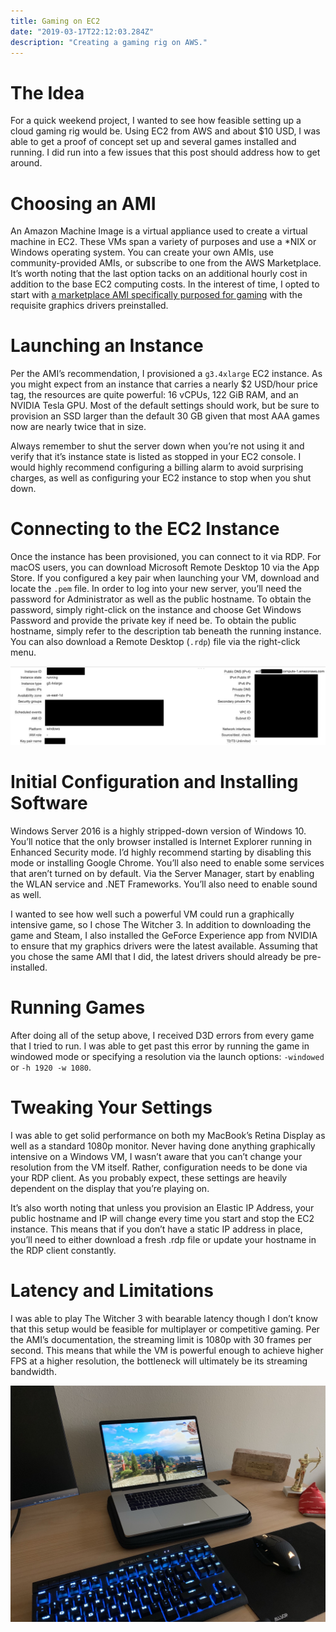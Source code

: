 ```yaml
---
title: Gaming on EC2
date: "2019-03-17T22:12:03.284Z"
description: "Creating a gaming rig on AWS."
---
```


# The Idea

For a quick weekend project, I wanted to see how feasible setting up a cloud gaming rig would be. Using EC2 from AWS and about \$10 USD, I was able to get a proof of concept set up and several games installed and running. I did run into a few issues that this post should address how to get around.

# Choosing an AMI

An Amazon Machine Image is a virtual appliance used to create a virtual machine in EC2. These VMs span a variety of purposes and use a \*NIX or Windows operating system. You can create your own AMIs, use community-provided AMIs, or subscribe to one from the AWS Marketplace. It’s worth noting that the last option tacks on an additional hourly cost in addition to the base EC2 computing costs. In the interest of time, I opted to start with [a marketplace AMI specifically purposed for gaming](https://aws.amazon.com/marketplace/pp/Amazon-Web-Services-Microsoft-Windows-Server-2016-/B07612M5P7) with the requisite graphics drivers preinstalled.

# Launching an Instance

Per the AMI’s recommendation, I provisioned a `g3.4xlarge` EC2 instance. As you might expect from an instance that carries a nearly \$2 USD/hour price tag, the resources are quite powerful: 16 vCPUs, 122 GiB RAM, and an NVIDIA Tesla GPU. Most of the default settings should work, but be sure to provision an SSD larger than the default 30 GB given that most AAA games now are nearly twice that in size.

Always remember to shut the server down when you’re not using it and verify that it’s instance state is listed as stopped in your EC2 console. I would highly recommend configuring a billing alarm to avoid surprising charges, as well as configuring your EC2 instance to stop when you shut down.

# Connecting to the EC2 Instance

Once the instance has been provisioned, you can connect to it via RDP. For macOS users, you can download Microsoft Remote Desktop 10 via the App Store. If you configured a key pair when launching your VM, download and locate the `.pem` file. In order to log into your new server, you’ll need the password for Administrator as well as the public hostname. To obtain the password, simply right-click on the instance and choose Get Windows Password and provide the private key if need be. To obtain the public hostname, simply refer to the description tab beneath the running instance. You can also download a Remote Desktop (`.rdp`) file via the right-click menu.

![EC2 instance](./ec2-gaming-instance.png)

# Initial Configuration and Installing Software

Windows Server 2016 is a highly stripped-down version of Windows 10. You’ll notice that the only browser installed is Internet Explorer running in Enhanced Security mode. I’d highly recommend starting by disabling this mode or installing Google Chrome. You’ll also need to enable some services that aren’t turned on by default. Via the Server Manager, start by enabling the WLAN service and .NET Frameworks. You’ll also need to enable sound as well.

I wanted to see how well such a powerful VM could run a graphically intensive game, so I chose The Witcher 3. In addition to downloading the game and Steam, I also installed the GeForce Experience app from NVIDIA to ensure that my graphics drivers were the latest available. Assuming that you chose the same AMI that I did, the latest drivers should already be pre-installed.

# Running Games

After doing all of the setup above, I received D3D errors from every game that I tried to run. I was able to get past this error by running the game in windowed mode or specifying a resolution via the launch options: `-windowed` or `-h 1920 -w 1080`.

# Tweaking Your Settings

I was able to get solid performance on both my MacBook’s Retina Display as well as a standard 1080p monitor. Never having done anything graphically intensive on a Windows VM, I wasn’t aware that you can’t change your resolution from the VM itself. Rather, configuration needs to be done via your RDP client. As you probably expect, these settings are heavily dependent on the display that you’re playing on.

It’s also worth noting that unless you provision an Elastic IP Address, your public hostname and IP will change every time you start and stop the EC2 instance. This means that if you don’t have a static IP address in place, you’ll need to either download a fresh .rdp file or update your hostname in the RDP client constantly.

# Latency and Limitations

I was able to play The Witcher 3 with bearable latency though I don’t know that this setup would be feasible for multiplayer or competitive gaming. Per the AMI’s documentation, the streaming limit is 1080p with 30 frames per second. This means that while the VM is powerful enough to achieve higher FPS at a higher resolution, the bottleneck will ultimately be its streaming bandwidth.

![Laptop](./ec2-gaming-laptop.jpg)
